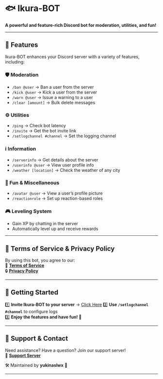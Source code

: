 # 🐟 Ikura-BOT  
**A powerful and feature-rich Discord bot for moderation, utilities, and fun!**  

---

## 🚀 Features  
Ikura-BOT enhances your Discord server with a variety of features, including:  

### 🛡️ Moderation  
- `/ban @user` → Ban a user from the server  
- `/kick @user` → Kick a user from the server  
- `/warn @user` → Issue a warning to a user  
- `/clear [amount]` → Bulk delete messages  

### ⚙️ Utilities  
- `/ping` → Check bot latency  
- `/invite` → Get the bot invite link  
- `/setlogchannel #channel` → Set the logging channel  

### ℹ️ Information  
- `/serverinfo` → Get details about the server  
- `/userinfo @user` → View user profile info  
- `/weather [location]` → Check the weather of any city  

### 🎉 Fun & Miscellaneous  
- `/avatar @user` → View a user’s profile picture  
- `/reactionrole` → Set up reaction-based roles  

### 🎮 Leveling System  
- Gain XP by chatting in the server  
- Automatically level up and receive rewards  

---

## 🐜 Terms of Service & Privacy Policy  
By using this bot, you agree to our:  
📝 **[Terms of Service](TERMS_OF_SERVICE.md)**  
🔒 **[Privacy Policy](PRIVACY_POLICY.md)**  

---

## 📌 Getting Started  
1️⃣ **Invite Ikura-BOT to your server** → [Click Here](https://discord.com/oauth2/authorize?client_id=981545479882027068&permissions=8&scope=bot%20applications.commands)
2️⃣ **Use `/setlogchannel #channel`** to configure logs  
3️⃣ **Enjoy the features and have fun! 🎉**  

---

## 💌 Support & Contact  
Need assistance? Have a question? Join our support server!  
🔗 **[Support Server](https://discord.gg/w9tdWyKu6D)**  

🛠 Maintained by **yukinaslwx** 🚀  

---
